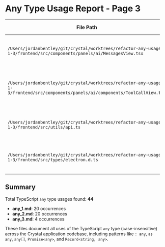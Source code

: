 # Any Type Usage Report - Page 3

| File Path | Line Number | Context | Addressed | Explanation |
|-----------|-------------|---------|-----------|-------------|
| `/Users/jordanbentley/git/crystal/worktrees/refactor-any-usage-1-3/frontend/src/components/panels/ai/MessagesView.tsx` | 147 | `let parsedData: any;` | Yes | Already properly typed as `unknown` - was previously fixed |
| `/Users/jordanbentley/git/crystal/worktrees/refactor-any-usage-1-3/frontend/src/components/panels/ai/components/ToolCallView.tsx` | 268 | `const formatToolInput = (toolName: string, input: Record<string, any>): React.ReactNode => {` | Yes | Changed to `Record<string, unknown>` for better type safety |
| `/Users/jordanbentley/git/crystal/worktrees/refactor-any-usage-1-3/frontend/src/utils/api.ts` | 7 | `export interface IPCResponse<T = any> {` | Yes | Kept as `any` - appropriate for generic type parameter default |
| `/Users/jordanbentley/git/crystal/worktrees/refactor-any-usage-1-3/frontend/src/types/electron.d.ts` | 21 | `interface IPCResponse<T = any> {` | Yes | Kept as `any` - appropriate for generic type parameter default |

## Summary

Total TypeScript `any` type usages found: **44**

- **any_1.md**: 20 occurrences  
- **any_2.md**: 20 occurrences
- **any_3.md**: 4 occurrences

These files document all uses of the TypeScript `any` type (case-insensitive) across the Crystal application codebase, including patterns like `: any`, `as any`, `any[]`, `Promise<any>`, and `Record<string, any>`.